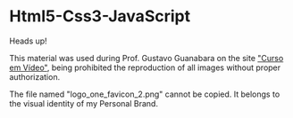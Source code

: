 # Html5-Css3-JavaScript
Heads up! 

This material was used during Prof. Gustavo Guanabara on the site <a href="https://www.cursoemvideo.com" target="_blank">"Curso em Vídeo"</a>, being prohibited the reproduction of all images without proper authorization. 

The file named "logo_one_favicon_2.png" cannot be copied. It belongs to the visual identity of my Personal Brand.


